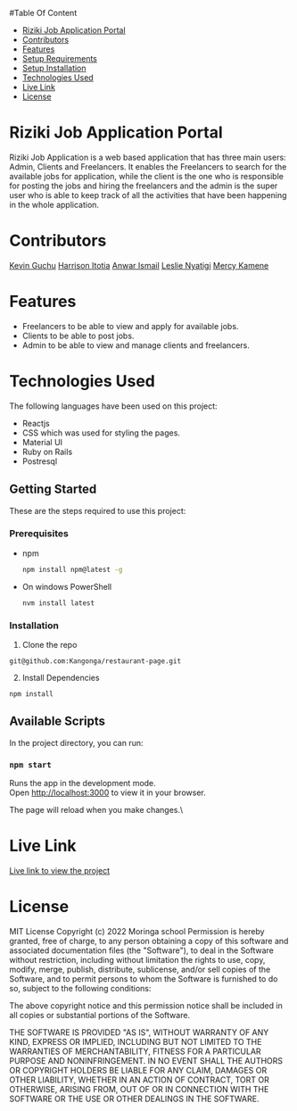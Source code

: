 #Table Of Content
- [Riziki Job Application Portal](#riziki-job-application-portal)
- [Contributors](#contributors)
- [Features](#features)
- [Setup Requirements](#setup-requirements)
- [Setup Installation](#setup-installation)
- [Technologies Used](#technologies-used)
- [Live Link](#live-link)
- [License](#license)
# Riziki Job Application Portal
 Riziki Job Application is a web based application that has three main users: Admin, Clients and Freelancers. It enables the Freelancers to search for the available jobs for application, while the client is the one who is responsible for posting the jobs and hiring the freelancers and the admin is the super user who is able to keep track of all the activities that have been happening in the whole application.
 
# Contributors
  [Kevin Guchu](https://github.com/Kangonga)
  [Harrison Itotia](https://github.com/ItotiaHarrison)
  [Anwar Ismail](https://github.com/anwar730)
  [Leslie Nyatigi](https://github.com/LESLIE254)
  [Mercy Kamene](https://github.com/mercylynn)
 
 # Features
 - Freelancers to be able to view and apply for available jobs.
 - Clients to be able to post jobs.
 - Admin to be able to view and manage clients and freelancers.


# Technologies Used
The following languages have been used on this project:
- Reactjs
- CSS which was used for styling the pages.
- Material UI
- Ruby on Rails
- Postresql

<!-- GETTING STARTED -->
## Getting Started

These are the steps required to use this project:

### Prerequisites


* npm
  ```sh
  npm install npm@latest -g
  ```
* On windows PowerShell
  ```
  nvm install latest
  ```

### Installation

1. Clone the repo
  ```
  git@github.com:Kangonga/restaurant-page.git
  ```

2. Install Dependencies
  ```
  npm install
  ```


## Available Scripts

In the project directory, you can run:

### `npm start`

Runs the app in the development mode.\
Open [http://localhost:3000](http://localhost:3000) to view it in your browser.

The page will reload when you make changes.\

# Live Link
  [Live link to view the project](https://vermillion-jelly-dff77e.netlify.app/)
# License
MIT License
Copyright (c) 2022 Moringa school
Permission is hereby granted, free of charge, to any person obtaining a copy of this software and associated documentation files (the "Software"), to deal in the Software without restriction, including without limitation the rights to use, copy, modify, merge, publish, distribute, sublicense, and/or sell copies of the Software, and to permit persons to whom the Software is furnished to do so, subject to the following conditions:

The above copyright notice and this permission notice shall be included in all copies or substantial portions of the Software.

THE SOFTWARE IS PROVIDED "AS IS", WITHOUT WARRANTY OF ANY KIND, EXPRESS OR IMPLIED, INCLUDING BUT NOT LIMITED TO THE WARRANTIES OF MERCHANTABILITY, FITNESS FOR A PARTICULAR PURPOSE AND NONINFRINGEMENT. IN NO EVENT SHALL THE AUTHORS OR COPYRIGHT HOLDERS BE LIABLE FOR ANY CLAIM, DAMAGES OR OTHER LIABILITY, WHETHER IN AN ACTION OF CONTRACT, TORT OR OTHERWISE, ARISING FROM, OUT OF OR IN CONNECTION WITH THE SOFTWARE OR THE USE OR OTHER DEALINGS IN THE SOFTWARE.
